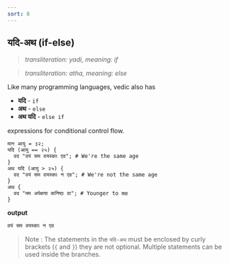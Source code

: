 ```yaml
---
sort: 8
---
```

## यदि-अथ (if-else)

>_transliteration: yadi, meaning: if_

>_transliteration: atha, meaning: else_

Like many programming languages, vedic also has 

- **यदि** - `if`
- **अथ** - `else`
- **अथ यदि** - `else if` 

expressions for conditional control flow.

```ved
मान आयु = ३२;
यदि (आयु == २५) {
  वद "वयं सम वयस्काः एव"; # We're the same age
}
अथ यदि (आयु > २५) {
  वद "वयं सम वयस्काः न एव"; # We're not the same age
}
अथ {
  वद "मम अपेक्षया कनिष्ठः वा"; # Younger to me
}
```
**output**

```bash
वयं सम वयस्काः न एव
```

> Note : The statements in the `यदि-अथ` must be enclosed by curly brackets (`{` and `}`) they are not optional. Multiple statements can be used inside the branches. 